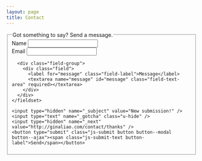 ```yaml
---
layout: page
title: Contact
---
```


<div id="js-form" class="form is-modal">
  <form action="https://formspree.io/gina@ginaliao.com" method="POST" class="js-contact">
    <fieldset class="fieldset">
      <legend class="fieldset-label">Got something to say? Send a message.</legend>
      <div class="field-group">
        <div class="field">
          <label for="name" class="field-label">Name</label>
          <input type="text" name="name" id="name" class="field-text-input" required>
        </div>
        <div class="field">
          <label for="email" class="field-label">Email</label>
          <input type="email" name="_replyto" id="email" class="field-text-input" required>
        </div>
      </div>

      <div class="field-group">
        <div class="field">
          <label for="message" class="field-label">Message</label>
          <textarea name="message" id="message" class="field-text-area" required></textarea>
        </div>
      </div>
    </fieldset>
    
    <input type="hidden" name="_subject" value="New submission!" />
    <input type="text" name="_gotcha" class="u-hide" />
    <input type="hidden" name="_next" value="http://ginaliao.com/contact/thanks" />
    <button type="submit" class="js-submit button button--modal button--ajax"><span class="js-submit-text button-label">Send</span></button>
  </form> 
</div>
